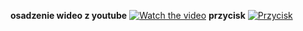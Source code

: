**osadzenie wideo z youtube**
[![Watch the video](https://img.youtube.com/vi/dQw4w9WgXcQ/0.jpg)](https://www.youtube.com/embed/dQw4w9WgXcQ?si=Cl7Kdz7xLTkFSZNv)
**przycisk**
[![Przycisk](https://img.shields.io/badge/Przycisk-Kliknij%20mnie-blue)](https://example.com)
